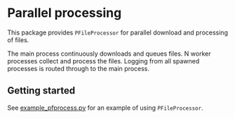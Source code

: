 # Parallel processing

This package provides `PFileProcessor` for parallel download and processing of files.

The main process continuously downloads and queues files. N worker processes 
collect and process the files. Logging from all spawned processes is routed 
through to the main process.

## Getting started
See [example_pfprocess.py](./examples/example_pfprocess.py) for an example of 
using `PFileProcessor`.